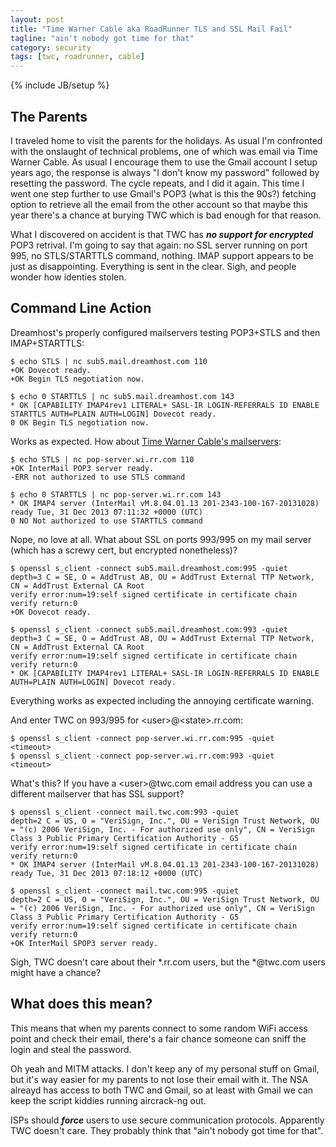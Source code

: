 ```yaml
---
layout: post
title: "Time Warner Cable aka RoadRunner TLS and SSL Mail Fail"
tagline: "ain't nobody got time for that"
category: security
tags: [twc, roadrunner, cable]
---
```

{% include JB/setup %}

The Parents
-----------

I traveled home to visit the parents for the holidays.  As usual I'm confronted with the onslaught of technical problems, one of which was email via Time Warner Cable.  As usual I encourage them to use the Gmail account I setup years ago, the response is always "I don't know my password" followed by resetting the password.  The cycle repeats, and I did it again.  This time I went one step further to use Gmail's POP3 (what is this the 90s?) fetching option to retrieve all the email from the other account so that maybe this year there's a chance at burying TWC which is bad enough for that reason.

What I discovered on accident is that TWC has ***no support for encrypted*** POP3 retrival.  I'm going to say that again: no SSL server running on port 995, no STLS/STARTTLS command, nothing.  IMAP support appears to be just as disappointing.  Everything is sent in the clear.  Sigh, and people wonder how identies stolen.

Command Line Action
-------------------

Dreamhost's properly configured mailservers testing POP3+STLS and then IMAP+STARTTLS:

	$ echo STLS | nc sub5.mail.dreamhost.com 110
	+OK Dovecot ready.
	+OK Begin TLS negotiation now.

	$ echo 0 STARTTLS | nc sub5.mail.dreamhost.com 143
	* OK [CAPABILITY IMAP4rev1 LITERAL+ SASL-IR LOGIN-REFERRALS ID ENABLE STARTTLS AUTH=PLAIN AUTH=LOGIN] Dovecot ready.
	0 OK Begin TLS negotiation now.

Works as expected.  How about [Time Warner Cable's mailservers](http://www.timewarnercable.com/en/residential-home/support/faqs/faqs-internet/e-mailacco/incoming-outgoing-server-addresses.html):

	$ echo STLS | nc pop-server.wi.rr.com 110
	+OK InterMail POP3 server ready.
	-ERR not authorized to use STLS command

	$ echo 0 STARTTLS | nc pop-server.wi.rr.com 143
	* OK IMAP4 server (InterMail vM.8.04.01.13 201-2343-100-167-20131028) ready Tue, 31 Dec 2013 07:11:32 +0000 (UTC)
	0 NO Not authorized to use STARTTLS command

Nope, no love at all.  What about SSL on ports 993/995 on my mail server (which has a screwy cert, but encrypted nonetheless)?

	$ openssl s_client -connect sub5.mail.dreamhost.com:995 -quiet
	depth=3 C = SE, O = AddTrust AB, OU = AddTrust External TTP Network, CN = AddTrust External CA Root
	verify error:num=19:self signed certificate in certificate chain
	verify return:0
	+OK Dovecot ready.

	$ openssl s_client -connect sub5.mail.dreamhost.com:993 -quiet
	depth=3 C = SE, O = AddTrust AB, OU = AddTrust External TTP Network, CN = AddTrust External CA Root
	verify error:num=19:self signed certificate in certificate chain
	verify return:0
	* OK [CAPABILITY IMAP4rev1 LITERAL+ SASL-IR LOGIN-REFERRALS ID ENABLE AUTH=PLAIN AUTH=LOGIN] Dovecot ready.

Everything works as expected including the annoying certificate warning.

And enter TWC on 993/995 for &lt;user&gt;@&lt;state&gt;.rr.com:

	$ openssl s_client -connect pop-server.wi.rr.com:995 -quiet
	<timeout>
	$ openssl s_client -connect pop-server.wi.rr.com:993 -quiet
	<timeout>


What's this? If you have a &lt;user&gt;@twc.com email address you can use a different mailserver that has SSL support?

	$ openssl s_client -connect mail.twc.com:993 -quiet
	depth=2 C = US, O = "VeriSign, Inc.", OU = VeriSign Trust Network, OU = "(c) 2006 VeriSign, Inc. - For authorized use only", CN = VeriSign Class 3 Public Primary Certification Authority - G5
	verify error:num=19:self signed certificate in certificate chain
	verify return:0
	* OK IMAP4 server (InterMail vM.8.04.01.13 201-2343-100-167-20131028) ready Tue, 31 Dec 2013 07:18:12 +0000 (UTC)

	$ openssl s_client -connect mail.twc.com:995 -quiet
	depth=2 C = US, O = "VeriSign, Inc.", OU = VeriSign Trust Network, OU = "(c) 2006 VeriSign, Inc. - For authorized use only", CN = VeriSign Class 3 Public Primary Certification Authority - G5
	verify error:num=19:self signed certificate in certificate chain
	verify return:0
	+OK InterMail SPOP3 server ready.

Sigh, TWC doesn't care about their *.rr.com users, but the *@twc.com users might have a chance?


What does this mean?
--------------------

This means that when my parents connect to some random WiFi access point and check their email, there's a fair chance someone can sniff the login and steal the password.

Oh yeah and MITM attacks.  I don't keep any of my personal stuff on Gmail, but it's way easier for my parents to not lose their email with it.  The NSA alreayd has access to both TWC and Gmail, so at least with Gmail we can keep the script kiddies running aircrack-ng out.

ISPs should ***force*** users to use secure communication protocols.  Apparently TWC doesn't care.  They probably think that "ain't nobody got time for that".
